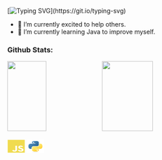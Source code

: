 [![Typing SVG](https://readme-typing-svg.herokuapp.com/?color=ffffff&size=35&center=true&vCenter=true&width=1000&lines=Hello,+My+Name+is+Pedro+Pereira+dos+Santos;I+am+20+Years+old;I+live+in+São+Paulo,+Brazil;Currently+studying+Software+Engineering+at+FIAP;+Welcome!)](https://git.io/typing-svg)

- 🔭 I’m currently excited to help others.
- 🌱 I’m currently learning Java to improve myself.

### Github Stats:
<div>
  <img width="42%" height="160px" src="https://github-readme-stats.vercel.app/api?username=pedrosantos-code&show_icons=true&theme=tokyonight">
  <img width="48%" height="160px" src="https://github-readme-stats.vercel.app/api/top-langs/?username=pedrosantos-code&layout=compact&theme=tokyonight">
</div>

<div style="display: inline_block"><br>
  <img align="center" alt="Pedro-Js" height="30" width="40" src="https://raw.githubusercontent.com/devicons/devicon/master/icons/javascript/javascript-plain.svg">
  <img align="center" alt="Pedro-Python" height="30" width="40" src="https://raw.githubusercontent.com/devicons/devicon/master/icons/python/python-original.svg">
</div>
